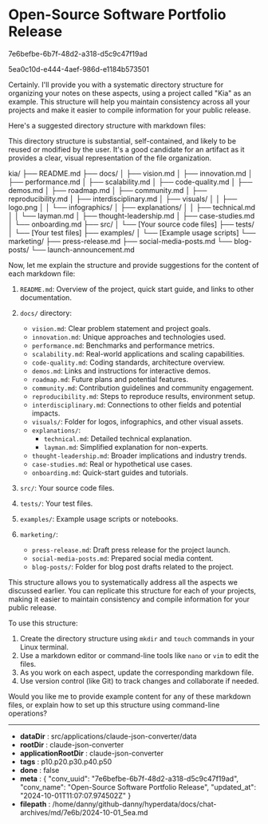 # Open-Source Software Portfolio Release

7e6befbe-6b7f-48d2-a318-d5c9c47f19ad

5ea0c10d-e444-4aef-986d-e1184b573501

 Certainly. I'll provide you with a systematic directory structure for organizing your notes on these aspects, using a project called "Kia" as an example. This structure will help you maintain consistency across all your projects and make it easier to compile information for your public release.

Here's a suggested directory structure with markdown files:

<antThinking>This directory structure is substantial, self-contained, and likely to be reused or modified by the user. It's a good candidate for an artifact as it provides a clear, visual representation of the file organization.</antThinking>

<antArtifact identifier="kia-project-structure" type="application/vnd.ant.code" language="plaintext" title="Kia Project Directory Structure">
kia/
├── README.md
├── docs/
│   ├── vision.md
│   ├── innovation.md
│   ├── performance.md
│   ├── scalability.md
│   ├── code-quality.md
│   ├── demos.md
│   ├── roadmap.md
│   ├── community.md
│   ├── reproducibility.md
│   ├── interdisciplinary.md
│   ├── visuals/
│   │   ├── logo.png
│   │   └── infographics/
│   ├── explanations/
│   │   ├── technical.md
│   │   └── layman.md
│   ├── thought-leadership.md
│   ├── case-studies.md
│   └── onboarding.md
├── src/
│   └── [Your source code files]
├── tests/
│   └── [Your test files]
├── examples/
│   └── [Example usage scripts]
└── marketing/
    ├── press-release.md
    ├── social-media-posts.md
    └── blog-posts/
        └── launch-announcement.md
</antArtifact>

Now, let me explain the structure and provide suggestions for the content of each markdown file:

1. `README.md`: Overview of the project, quick start guide, and links to other documentation.

2. `docs/` directory:
   - `vision.md`: Clear problem statement and project goals.
   - `innovation.md`: Unique approaches and technologies used.
   - `performance.md`: Benchmarks and performance metrics.
   - `scalability.md`: Real-world applications and scaling capabilities.
   - `code-quality.md`: Coding standards, architecture overview.
   - `demos.md`: Links and instructions for interactive demos.
   - `roadmap.md`: Future plans and potential features.
   - `community.md`: Contribution guidelines and community engagement.
   - `reproducibility.md`: Steps to reproduce results, environment setup.
   - `interdisciplinary.md`: Connections to other fields and potential impacts.
   - `visuals/`: Folder for logos, infographics, and other visual assets.
   - `explanations/`: 
     - `technical.md`: Detailed technical explanation.
     - `layman.md`: Simplified explanation for non-experts.
   - `thought-leadership.md`: Broader implications and industry trends.
   - `case-studies.md`: Real or hypothetical use cases.
   - `onboarding.md`: Quick-start guides and tutorials.

3. `src/`: Your source code files.

4. `tests/`: Your test files.

5. `examples/`: Example usage scripts or notebooks.

6. `marketing/`: 
   - `press-release.md`: Draft press release for the project launch.
   - `social-media-posts.md`: Prepared social media content.
   - `blog-posts/`: Folder for blog post drafts related to the project.

This structure allows you to systematically address all the aspects we discussed earlier. You can replicate this structure for each of your projects, making it easier to maintain consistency and compile information for your public release.

To use this structure:

1. Create the directory structure using `mkdir` and `touch` commands in your Linux terminal.
2. Use a markdown editor or command-line tools like `nano` or `vim` to edit the files.
3. As you work on each aspect, update the corresponding markdown file.
4. Use version control (like Git) to track changes and collaborate if needed.

Would you like me to provide example content for any of these markdown files, or explain how to set up this structure using command-line operations?

---

* **dataDir** : src/applications/claude-json-converter/data
* **rootDir** : claude-json-converter
* **applicationRootDir** : claude-json-converter
* **tags** : p10.p20.p30.p40.p50
* **done** : false
* **meta** : {
  "conv_uuid": "7e6befbe-6b7f-48d2-a318-d5c9c47f19ad",
  "conv_name": "Open-Source Software Portfolio Release",
  "updated_at": "2024-10-01T11:07:07.974502Z"
}
* **filepath** : /home/danny/github-danny/hyperdata/docs/chat-archives/md/7e6b/2024-10-01_5ea.md